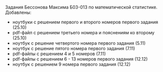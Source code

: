 Задания Бессонова Максима Б03-013 по математической статистике.
Добавлены:
  - ноутбуки с решением первого и второго номеров первого задания (25.10)
  - pdf-файл с решением третьего номера и пояснениям ко второму (25.10)
  - ноутбук с решение четвертого номера первого задания (5.11)
  - ноутбук с решение пятого номера первого задания (7.11)
  - pdf-файлы с решением 4 и 5 номеров (7.11)
  - pdf-файлы с решением 6 - 13 номеров первого задания (12.12)
  - ноутбук с решением 9 номера первого задания (12.12)
